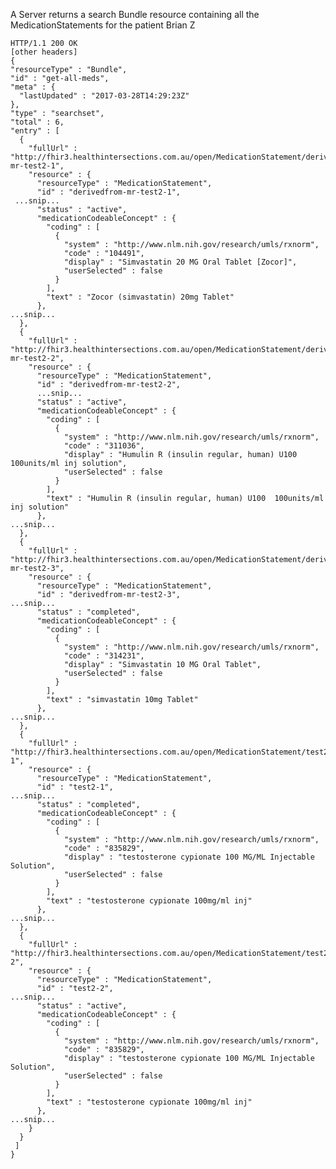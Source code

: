 A Server returns a search Bundle resource containing all the MedicationStatements for the patient Brian Z


    HTTP/1.1 200 OK
    [other headers]
    {
    "resourceType" : "Bundle",
    "id" : "get-all-meds",
    "meta" : {
      "lastUpdated" : "2017-03-28T14:29:23Z"
    },
    "type" : "searchset",
    "total" : 6,
    "entry" : [
      {
        "fullUrl" : "http://fhir3.healthintersections.com.au/open/MedicationStatement/derivedfrom-mr-test2-1",
        "resource" : {
          "resourceType" : "MedicationStatement",
          "id" : "derivedfrom-mr-test2-1",
     ...snip...
          "status" : "active",
          "medicationCodeableConcept" : {
            "coding" : [
              {
                "system" : "http://www.nlm.nih.gov/research/umls/rxnorm",
                "code" : "104491",
                "display" : "Simvastatin 20 MG Oral Tablet [Zocor]",
                "userSelected" : false
              }
            ],
            "text" : "Zocor (simvastatin) 20mg Tablet"
          },
    ...snip...
      },
      {
        "fullUrl" : "http://fhir3.healthintersections.com.au/open/MedicationStatement/derivedfrom-mr-test2-2",
        "resource" : {
          "resourceType" : "MedicationStatement",
          "id" : "derivedfrom-mr-test2-2",
          ...snip...
          "status" : "active",
          "medicationCodeableConcept" : {
            "coding" : [
              {
                "system" : "http://www.nlm.nih.gov/research/umls/rxnorm",
                "code" : "311036",
                "display" : "Humulin R (insulin regular, human) U100  100units/ml inj solution",
                "userSelected" : false
              }
            ],
            "text" : "Humulin R (insulin regular, human) U100  100units/ml inj solution"
          },
    ...snip...
      },
      {
        "fullUrl" : "http://fhir3.healthintersections.com.au/open/MedicationStatement/derivedfrom-mr-test2-3",
        "resource" : {
          "resourceType" : "MedicationStatement",
          "id" : "derivedfrom-mr-test2-3",
    ...snip...
          "status" : "completed",
          "medicationCodeableConcept" : {
            "coding" : [
              {
                "system" : "http://www.nlm.nih.gov/research/umls/rxnorm",
                "code" : "314231",
                "display" : "Simvastatin 10 MG Oral Tablet",
                "userSelected" : false
              }
            ],
            "text" : "simvastatin 10mg Tablet"
          },
    ...snip...
      },
      {
        "fullUrl" : "http://fhir3.healthintersections.com.au/open/MedicationStatement/test2-1",
        "resource" : {
          "resourceType" : "MedicationStatement",
          "id" : "test2-1",
    ...snip...
          "status" : "completed",
          "medicationCodeableConcept" : {
            "coding" : [
              {
                "system" : "http://www.nlm.nih.gov/research/umls/rxnorm",
                "code" : "835829",
                "display" : "testosterone cypionate 100 MG/ML Injectable Solution",
                "userSelected" : false
              }
            ],
            "text" : "testosterone cypionate 100mg/ml inj"
          },
    ...snip...
      },
      {
        "fullUrl" : "http://fhir3.healthintersections.com.au/open/MedicationStatement/test2-2",
        "resource" : {
          "resourceType" : "MedicationStatement",
          "id" : "test2-2",
    ...snip...
          "status" : "active",
          "medicationCodeableConcept" : {
            "coding" : [
              {
                "system" : "http://www.nlm.nih.gov/research/umls/rxnorm",
                "code" : "835829",
                "display" : "testosterone cypionate 100 MG/ML Injectable Solution",
                "userSelected" : false
              }
            ],
            "text" : "testosterone cypionate 100mg/ml inj"
          },
    ...snip...
        }
      }
     ]
    }
